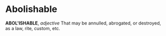 # Abolishable

**ABOL'ISHABLE**, _adjective_ That may be annulled, abrogated, or destroyed, as a law, rite, custom, etc.